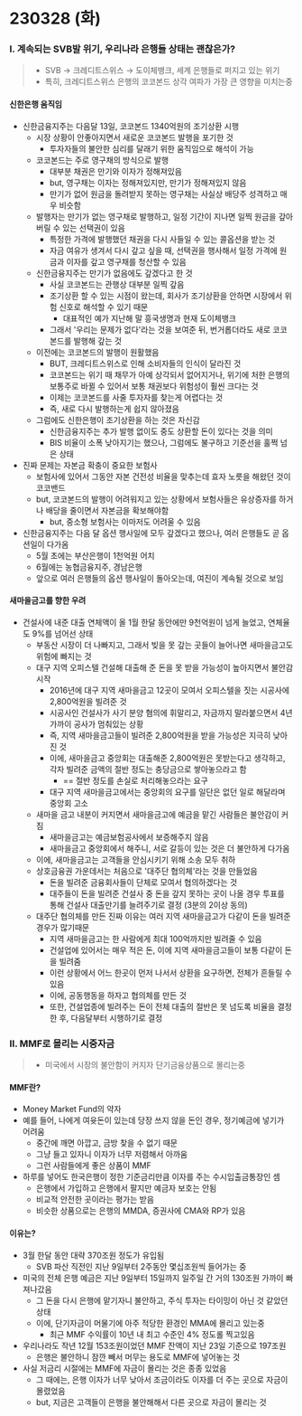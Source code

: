# 230328 (화)



### Ⅰ. 계속되는 SVB발 위기, 우리나라 은행들 상태는 괜찮은가?

> - SVB → 크레디트스위스 → 도이체뱅크, 세계 은행들로 퍼지고 있는 위기
> - 특히, 크레디트스위스 은행의 코코본드 상각 여파가 가장 큰 영향을 미치는중



#### 신한은행 움직임

- 신한금융지주는 다음달 13일, 코코본드 1340억원의 조기상환 시행
  - 시장 상황이 안좋아지면서 새로운 코코본드 발행을 포기한 것
    - 투자자들의 불안한 심리를 달래기 위한 움직임으로 해석이 가능
  - 코코본드는 주로 영구채의 방식으로 발행
    - 대부분 채권은 만기와 이자가 정해져있음
    - but, 영구채는 이자는 정해져있지만, 만기가 정해져있지 않음
    - 만기가 없어 원금을 돌려받지 못하는 영구채는 사실상 배당주 성격하고 매우 비슷함
  - 발행자는 만기가 없는 영구채로 발행하고, 일정 기간이 지나면 일찍 원금을 갚아버릴 수 있는 선택권이 있음
    - 특정한 가격에 발행했던 채권을 다시 사들일 수 있는 콜옵션을 받는 것
    - 자금 여유가 생겨서 다시 갚고 싶을 때, 선택권을 행사해서 일정 가격에 원금과 이자를 갚고 영구채를 청산할 수 있음
  - 신한금융지주는 만기가 없음에도 갚겠다고 한 것
    - 사실 코코본드는 관행상 대부분 일찍 갚음
    - 조기상환 할 수 있는 시점이 왔는데, 회사가 조기상환을 안하면 시장에서 위험 신호로 해석할 수 있기 때문
      - 대표적인 예가 지난해 말 흥국생명과 현재 도이체뱅크
    - 그래서 '우리는 문제가 없다'라는 것을 보여준 뒤, 번거롭더라도 새로 코코본드를 발행해 갚는 것
  - 이전에는 코코본드의 발행이 원활했음
    - BUT, 크레디트스위스로 인해 소비자들의 인식이 달라진 것
    - 코코본드는 위기 때 채무가 아예 상각되서 없어지거나, 위기에 처한 은행의 보통주로 바뀔 수 있어서 보통 채권보다 위험성이 훨씬 크다는 것
    - 이제는 코코본드를 사줄 투자자를 찾는게 어렵다는 것
    - 즉, 새로 다시 발행하는게 쉽지 않아졌음
  - 그럼에도 신한은행이 조기상환을 하는 것은 자신감
    - 신한금융지주는 추가 발행 없이도 중도 상환할 돈이 있다는 것을 의미
    - BIS 비율이 소폭 낮아지기는 했으나, 그럼에도 불구하고 기준선을 훌쩍 넘은 상태
- 진짜 문제는 자본금 확충이 중요한 보험사
  - 보험사에 있어서 그동안 자본 건전성 비율을 맞추는데 효자 노릇을 해왔던 것이 코코밴드
  - but, 코코본드의 발행이 어려워지고 있는 상황에서 보험사들은 유상증자를 하거나 배당을 줄이면서 자본금을 확보해야함
    - but, 중소형 보험사는 이마저도 어려울 수 있음
- 신한금융지주는 다음 달 옵션 행사일에 모두 갚겠다고 했으나, 여러 은행들도 곧 옵션일이 다가옴
  - 5월 초에는 부산은행이 1천억원 어치
  - 6월에는 농협금융지주, 경남은행
  - 앞으로 여러 은행들의 옵션 행사일이 돌아오는데, 여진이 계속될 것으로 보임



#### 새마을금고를 향한 우려

- 건설사에 내준 대출 연체액이 올 1월 한달 동안에만 9천억원이 넘게 늘었고, 연체율도 9%를 넘어선 상태
  - 부동산 시장이 더 나빠지고, 그래서 빚을 못 갚는 곳들이 늘어나면 새마을금고도 위험에 빠지는 것
  - 대구 지역 오피스텔 건설해 대출해 준 돈을 못 받을 가능성이 높아지면서 불안감 시작
    - 2016년에 대구 지역 새마을금고 12곳이 모여서 오피스텔을 짓는 시공사에 2,800억원을 빌려준 것
    - 시공사인 건설사가 사기 분양 혐의에 휘말리고, 자금까지 말라붙으면서 4년 가까이 공사가 멈춰있는 상황
    - 즉, 지역 새마을금고들이 빌려준 2,800억원을 받을 가능성은 지극히 낮아진 것
    - 이에, 새마을금고 중앙회는 대출해준 2,800억원은 못받는다고 생각하고, 각자 빌려준 금액의 절반 정도는 충당금으로 쌓아놓으라고 함
      -  == 절반 정도를 손실로 처리해놓으라는 요구
    - 대구 지역 새마을금고에서는 중앙회의 요구를 일단은 없던 일로 해달라며 중앙회 고소
  - 새마을 금고 내분이 커지면서 새마을금고에 예금을 맡긴 사람들은 불안감이 커짐
    - 새마을금고는 예금보험공사에서 보증해주지 않음
    - 새마을금고 중앙회에서 해주니, 서로 갈등이 있는 것은 더 불안하게 다가옴
  - 이에, 새마을금고는 고객들을 안심시키기 위해 소송 모두 취하
  - 상호금융권 가운데서는 처음으로 '대주단 협의체'라는 것을 만들었음
    - 돈을 빌려준 금융회사들이 단체로 모여서 협의하겠다는 것
    - 대주들이 돈을 빌려준 건설사 중 돈을 갚지 못하는 곳이 나올 경우 투표를 통해 건설사 대출만기를 늘려주기로 결정 (3분의 2이상 동의)
  - 대주단 협의체를 만든 진짜 이유는 여러 지역 새마을금고가 다같이 돈을 빌려준 경우가 많기때문
    - 지역 새마을금고는 한 사람에게 최대 100억까지만 빌려줄 수 있음
    - 건설업에 있어서는 매우 적은 돈, 이에 지역 새마을금고들이 보통 다같이 돈을 빌려줌
    - 이런 상황에서 어느 한곳이 먼저 나서서 상환을 요구하면, 전체가 흔들릴 수 있음
    - 이에, 공동행동을 하자고 협의체를 만든 것
    - 또한, 건설업종에 빌려주는 돈이 전체 대출의 절반은 못 넘도록 비율을 결정한 후, 다음달부터 시행하기로 결정



### Ⅱ. MMF로 몰리는 시중자금

> - 미국에서 시장의 불안함이 커지자 단기금융상품으로 몰리는중



#### MMF란?

- Money Market Fund의 약자
- 예를 들어, 나에게 여윳돈이 있는데 당장 쓰지 않을 돈인 경우, 정기예금에 넣기가 어려움
  - 중간에 깨면 아깝고, 금방 찾을 수 없기 때문
  - 그냥 들고 있자니 이자가 너무 저렴해서 아까움
  - 그런 사람들에게 좋은 상품이 MMF
- 하루를 넣어도 한국은행이 정한 기준금리만큼 이자를 주는 수시입출금통장인 셈
  - 은행에서 가입하고 은행에서 팔지만 예금자 보호는 안됨
  - 비교적 안전한 곳이라는 평가는 받음
  - 비슷한 상품으로는 은행의 MMDA, 증권사에 CMA와 RP가 있음



#### 이유는?

- 3월 한달 동안 대략 370조원 정도가 유입됨
  - SVB 파산 직전인 지난 9일부터 2주동안 몇십조원씩 들어가는 중
- 미국의 전체 은행 예금은 지난 9일부터 15일까지 일주일 간 거의 130조원 가까이 빠져나갔음
  - 그 돈을 다시 은행에 맡기자니 불안하고, 주식 투자는 타이밍이 아닌 것 같았던 상태
  - 이에, 단기자금이 머물기에 아주 적당한 환경인 MMA에 몰리고 있는중
    - 최근 MMF 수익률이 10년 내 최고 수준인 4% 정도롤 찍고있음
- 우리나라도 작년 12월 153조원이었던 MMF 잔액이 지난 23일 기준으로 197조원
  - 은행은 불안하니 잠깐 빼서 머무는 용도로 MMF에 넣어놓는 것
- 사실 저금리 시절에는 MMF에 자금이 몰리는 것은 종종 있었음
  - 그 때에는, 은행 이자가 너무 낮아서 조금이라도 이자를 더 주는 곳으로 자금이 몰렸었음
  - but, 지금은 고객들이 은행을 불안해해서 다른 곳으로 자금이 몰리는 것
